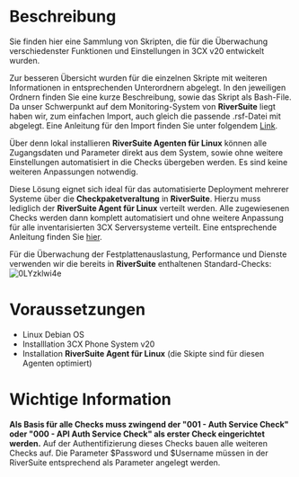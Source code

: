 # Beschreibung

Sie finden hier eine Sammlung von Skripten, die für die Überwachung verschiedenster Funktionen und Einstellungen in 3CX v20 entwickelt wurden.

Zur besseren Übersicht wurden für die einzelnen Skripte mit weiteren Informationen in entsprechenden Unterordnern abgelegt. In den jeweiligen Ordnern finden Sie eine kurze Beschreibung, sowie das Skript als Bash-File. Da unser Schwerpunkt auf dem Monitoring-System von **RiverSuite** liegt haben wir, zum einfachen Import, auch gleich die passende .rsf-Datei mit abgelegt. 
Eine Anleitung für den Import finden Sie unter folgendem <a href="https://github.com/aconitas/3CX-Monitoring/blob/main/HowToImportScripts.md">Link</a>.

Über denn lokal installieren **RiverSuite Agenten für Linux** können alle Zugangsdaten und Parameter direkt aus dem System, sowie ohne weitere Einstellungen automatisiert in die Checks übergeben werden. Es sind keine weiteren Anpassungen notwendig.

Diese Lösung eignet sich ideal für das automatisierte Deployment mehrerer Systeme über die **Checkpaketveraltung** in **RiverSuite**. Hierzu muss lediglich der **RiverSuite Agent für Linux** verteilt werden. Alle zugewiesenen Checks werden dann komplett automatisiert und ohne weitere Anpassung für alle inventarisierten 3CX Serversysteme verteilt.
Eine entsprechende Anleitung finden Sie <a href="https://github.com/aconitas/3CX-Monitoring/blob/main/Scripts%20(use%20with%20local%20Linux%20Monitoring%20Agent)/Checkpaketverwaltung.md">hier</a>.

Für die Überwachung der Festplattenauslastung, Performance und Dienste verwenden wir die bereits in **RiverSuite** enthaltenen Standard-Checks:
![0LYzklwi4e](https://user-images.githubusercontent.com/119604651/208267755-63577dfc-ab90-4c61-bcec-565e6acb6a75.png)


# Voraussetzungen 
- Linux Debian OS
- Installlation 3CX Phone System v20
- Installation **RiverSuite Agent für Linux** (die Skipte sind für diesen Agenten optimiert)

# Wichtige Information
**Als Basis für alle Checks muss zwingend der "001 - Auth Service Check" oder "000 - API Auth Service Check" als erster Check eingerichtet werden.** Auf der Authentifizierung dieses Checks bauen alle weiteren Checks auf. Die Parameter $Password und $Username müssen in der RiverSuite entsprechend als Parameter angelegt werden. 

